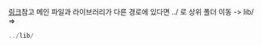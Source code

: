 [링크](https://www.hardcopyworld.com/?p=691)참고
메인 파일과 라이브러리가 다른 경로에 있다면
../ 로 상위 폴더 이동 -> lib/  =>

```C
../lib/
```
